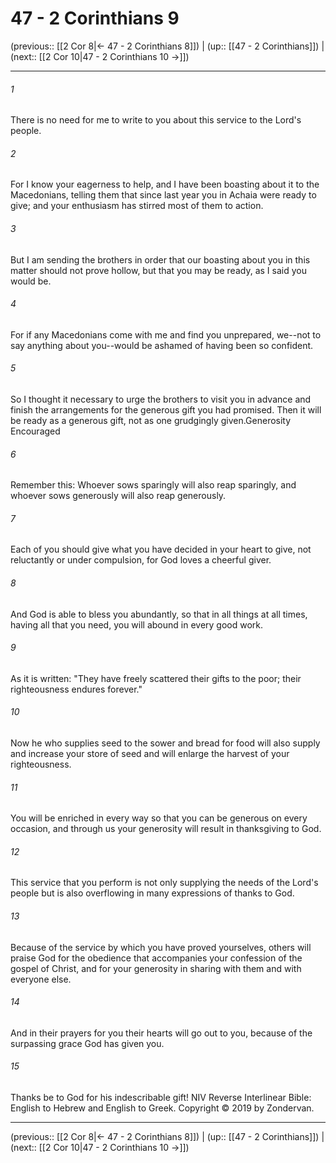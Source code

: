 # 47 - 2 Corinthians 9

(previous:: [[2 Cor 8|← 47 - 2 Corinthians 8]]) | (up:: [[47 - 2 Corinthians]]) | (next:: [[2 Cor 10|47 - 2 Corinthians 10 →]])

***


###### 1 
There is no need for me to write to you about this service to the Lord's people. 

###### 2 
For I know your eagerness to help, and I have been boasting about it to the Macedonians, telling them that since last year you in Achaia were ready to give; and your enthusiasm has stirred most of them to action. 

###### 3 
But I am sending the brothers in order that our boasting about you in this matter should not prove hollow, but that you may be ready, as I said you would be. 

###### 4 
For if any Macedonians come with me and find you unprepared, we--not to say anything about you--would be ashamed of having been so confident. 

###### 5 
So I thought it necessary to urge the brothers to visit you in advance and finish the arrangements for the generous gift you had promised. Then it will be ready as a generous gift, not as one grudgingly given.Generosity Encouraged 

###### 6 
Remember this: Whoever sows sparingly will also reap sparingly, and whoever sows generously will also reap generously. 

###### 7 
Each of you should give what you have decided in your heart to give, not reluctantly or under compulsion, for God loves a cheerful giver. 

###### 8 
And God is able to bless you abundantly, so that in all things at all times, having all that you need, you will abound in every good work. 

###### 9 
As it is written: "They have freely scattered their gifts to the poor; their righteousness endures forever." 

###### 10 
Now he who supplies seed to the sower and bread for food will also supply and increase your store of seed and will enlarge the harvest of your righteousness. 

###### 11 
You will be enriched in every way so that you can be generous on every occasion, and through us your generosity will result in thanksgiving to God. 

###### 12 
This service that you perform is not only supplying the needs of the Lord's people but is also overflowing in many expressions of thanks to God. 

###### 13 
Because of the service by which you have proved yourselves, others will praise God for the obedience that accompanies your confession of the gospel of Christ, and for your generosity in sharing with them and with everyone else. 

###### 14 
And in their prayers for you their hearts will go out to you, because of the surpassing grace God has given you. 

###### 15 
Thanks be to God for his indescribable gift! NIV Reverse Interlinear Bible: English to Hebrew and English to Greek. Copyright © 2019 by Zondervan.

***

(previous:: [[2 Cor 8|← 47 - 2 Corinthians 8]]) | (up:: [[47 - 2 Corinthians]]) | (next:: [[2 Cor 10|47 - 2 Corinthians 10 →]])
